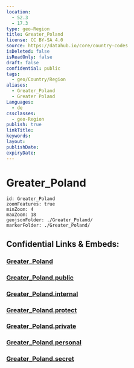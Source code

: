 ```yaml
---
location:
  - 52.3
  - 17.3
type: geo-Region
title: Greater_Poland
license: CC BY-SA 4.0
source: https://datahub.io/core/country-codes
isDeleted: false
isReadOnly: false
draft: false
confidential: public
tags:
  - geo/Country/Region
aliases:
  - Greater_Poland
  - Greater Poland
Languages:
  - de
cssclasses:
  - geo-Region
publish: true
linkTitle:
keywords:
layout:
publishDate:
expiryDate:
---
```


# Greater_Poland

```leaflet
id: Greater_Poland
zoomFeatures: true 
minZoom: 4 
maxZoom: 18
geojsonFolder: ./Greater_Poland/
markerFolder: ./Greater_Poland/
```


## Confidential Links & Embeds: 

### [Greater_Poland](/_Standards/Earth/Continent/Europe/Europe~East/Poland/Provinces~Poland/Greater_Poland.md) 

### [Greater_Poland.public](/_public/Earth/Continent/Europe/Europe~East/Poland/Provinces~Poland/Greater_Poland.public.md) 

### [Greater_Poland.internal](/_internal/Earth/Continent/Europe/Europe~East/Poland/Provinces~Poland/Greater_Poland.internal.md) 

### [Greater_Poland.protect](/_protect/Earth/Continent/Europe/Europe~East/Poland/Provinces~Poland/Greater_Poland.protect.md) 

### [Greater_Poland.private](/_private/Earth/Continent/Europe/Europe~East/Poland/Provinces~Poland/Greater_Poland.private.md) 

### [Greater_Poland.personal](/_personal/Earth/Continent/Europe/Europe~East/Poland/Provinces~Poland/Greater_Poland.personal.md) 

### [Greater_Poland.secret](/_secret/Earth/Continent/Europe/Europe~East/Poland/Provinces~Poland/Greater_Poland.secret.md)

